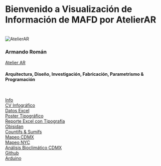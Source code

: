 # Bienvenido a Visualización de Información de MAFD por AtelierAR
<br>
<img src="https://mir-s3-cdn-cf.behance.net/user/115/4468f11701997.5f2597be7fe80.jpg" alt="AtelierAR">
<h3> Armando Román </h3>
<p><a href="https://atelierar.net/">Atelier AR</a></p>
<h4>Arquitectura, Diseño, Investigación, Fabricación, Parametrismo & Programación</h4>
<br>

[Info](about.md)
<br>
[CV Infográfico](CV-Infografia.md)
<br>
[Datos Excel](EXCEL-DATA.md)
<br>
[Poster Tipográfico](Poster.md)
<br>
[Reporte Excel con Tipografía](Reporte-Excel.md)
<br>
[Obisidan](Obsidian.md)
<br>
[Countifs & Sumifs](Countifs.md)
<br>
[Mapeo CDMX](CDMX.md)
<br>
[Mapeo NYC](NYC.md)
<br>
[Análisis Bioclimático CDMX](BioclimaCDMX.md)
<br>
[Github](Github.md)
<br>
[Arduino](Arduino.md)
<br>
